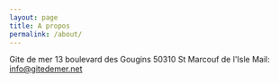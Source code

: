 ```yaml
---
layout: page
title: A propos
permalink: /about/
---
```


Gite de mer
13 boulevard des Gougins
50310 St Marcouf de l'Isle
Mail: info@gitedemer.net

